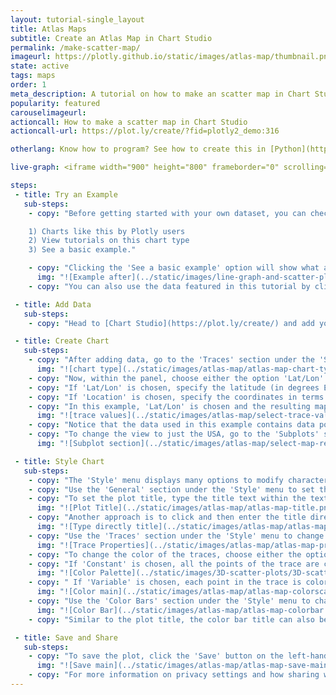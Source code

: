 ```yaml
---
layout: tutorial-single_layout
title: Atlas Maps
subtitle: Create an Atlas Map in Chart Studio
permalink: /make-scatter-map/
imageurl: https://plotly.github.io/static/images/atlas-map/thumbnail.png
state: active
tags: maps
order: 1
meta_description: A tutorial on how to make an scatter map in Chart Studio.
popularity: featured
carouselimageurl:
actioncall: How to make a scatter map in Chart Studio
actioncall-url: https://plot.ly/create/?fid=plotly2_demo:316

otherlang: Know how to program? See how to create this in [Python](https://plot.ly/python/scatter-plots-on-maps/) or [R](https://plot.ly/r/scatter-plots-on-maps/).

live-graph: <iframe width="900" height="800" frameborder="0" scrolling="no" src="https://plot.ly/~plotly2_demo/316/"></iframe>

steps:
 - title: Try an Example
   sub-steps:
    - copy: "Before getting started with your own dataset, you can check out an example. First, select the 'Type' menu. Hovering the mouse over the chart type icon will display three options:

    1) Charts like this by Plotly users
    2) View tutorials on this chart type
    3) See a basic example."

    - copy: "Clicking the 'See a basic example' option will show what a sample chart looks like after adding data and editing with the style. You'll also see what labels and style attributes were selected for this specific chart, as well as the end result."
      img: "![Example after](../static/images/line-graph-and-scatter-plot-with-excel/scatter-try-example.gif)"
    - copy: "You can also use the data featured in this tutorial by clicking on 'Open This Data in Chart Studio' on the left-hand side. It'll open in Chart Studio."

 - title: Add Data
   sub-steps:
    - copy: "Head to [Chart Studio](https://plot.ly/create/) and add your data. You have the option of typing directly in the grid, uploading your file, or entering a URL of an online dataset. Chart Studio accepts .xls, .xlsx, or .csv files. For more information on how to enter your data, see [this](https://help.plot.ly/add-data-to-the-plotly-grid/) tutorial."

 - title: Create Chart
   sub-steps:
    - copy: "After adding data, go to the 'Traces' section under the 'Structure' menu on the left-hand side. Choose the 'Type' of trace, then choose 'Atlas Map' under 'Maps' chart type."
      img: "![chart type](../static/images/atlas-map/atlas-map-chart-type.png)"
    - copy: "Now, within the panel, choose either the option 'Lat/Lon' or 'Location', based on the data format."
    - copy: "If 'Lat/Lon' is chosen, specify the latitude (in degrees East) and longitude (in degrees North) cooordinates from the dropdown menus."
    - copy: "If 'Location' is chosen, specify the coordinates in terms of location IDs (i.e., abbrevations) or names using the dropdown menu available next to the 'Locations' attribute. The coordinates, in this case, correspond to the centroid of each given location. The attribute 'Location Format' determines the set of locations used to match entries in 'Location' to regions of the map."
    - copy: "In this example, 'Lat/Lon' is chosen and the resulting mapbox plot can be seen below."
      img: "![trace values](../static/images/atlas-map/select-trace-values.png)"
    - copy: "Notice that the data used in this example contains data points only for the USA, hence the points are populated around the USA region."
    - copy: "To change the view to just the USA, go to the 'Subplots' section under the 'Structure' menu and select 'USA' from the dropdown next to the attribute 'Region' under the property 'Map Projection'. This simply changes the region to the USA as opposed to a global map. Below, the 'Projection' dropdown will automatically default to 'Albers USA' then."
      img: "![Subplot section](../static/images/atlas-map/select-map-region.png)"

 - title: Style Chart
   sub-steps:
    - copy: "The 'Style' menu displays many options to modify characteristics of the overall chart layout or the individual traces. To see more options about styling the chart visit the [style and layout](https://help.plot.ly/tutorials/#layout) section of the Chart Studio documentation."
    - copy: "Use the 'General' section under the 'Style' menu to set the plot title, and other layout properties."
    - copy: "To set the plot title, type the title text within the textbox provided under the 'Title' property."
      img: "![Plot Title](../static/images/atlas-map/atlas-map-title.png)"
    - copy: "Another approach is to click and then enter the title directly on the plot interface."
      img: "![Type directly title](../static/images/atlas-map/atlas-map-title-direct.png)"
    - copy: "Use the 'Traces' section under the 'Style' menu to change the properties of the trace such as the marker (points) symbol, color or size and hoverinfo."
      img: "![Trace Properties](../static/images/atlas-map/atlas-map-properties.png)"
    - copy: "To change the color of the traces, choose either the option 'Constant' or 'Variable'."
    - copy: "If 'Constant' is chosen, all the points of the trace are colored in the same color. Then choose the color by clicking on the color palette."
      img: "![Color Palette](../static/images/3D-scatter-plots/3D-scatter-color-palette.png)"
    - copy: " If 'Variable' is chosen, each point in the trace is colored according to the data specified. Then choose the desired colorscale from the respective dropdown menu. In this plot, the option 'Variable' is chosen, as seen below."
      img: "![Color main](../static/images/atlas-map/atlas-map-colorscale.png)"
    - copy: "Use the 'Color Bars' section under the 'Style' menu to change the properties of the color bar such as title, size and position, etc."
      img: "![Color Bar](../static/images/atlas-map/atlas-map-colorbar.png)"
    - copy: "Similar to the plot title, the color bar title can also be entered directly on the plot interface."

 - title: Save and Share
   sub-steps:
    - copy: "To save the plot, click the 'Save' button on the left-hand side. A save modal will appear, as seen below, where you can specify the filenames and privacy settings for your plot and data grid."
      img: "![Save main](../static/images/atlas-map/atlas-map-save-main.png)"
    - copy: "For more information on privacy settings and how sharing works, visit Chart Studio's [sharing tutorial](http://help.plot.ly/save-share-and-export-in-plotly/)."
---
```

